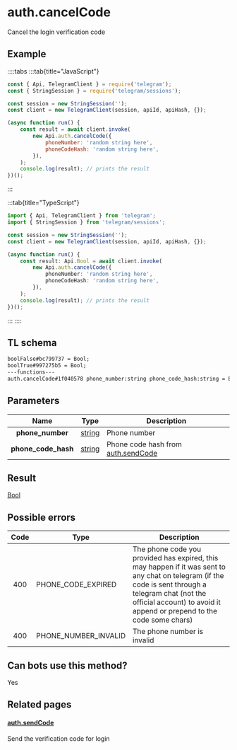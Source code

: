 # auth.cancelCode

Cancel the login verification code

## Example

::::tabs
:::tab{title="JavaScript"}

```js
const { Api, TelegramClient } = require('telegram');
const { StringSession } = require('telegram/sessions');

const session = new StringSession('');
const client = new TelegramClient(session, apiId, apiHash, {});

(async function run() {
    const result = await client.invoke(
        new Api.auth.cancelCode({
            phoneNumber: 'random string here',
            phoneCodeHash: 'random string here',
        }),
    );
    console.log(result); // prints the result
})();
```

:::

:::tab{title="TypeScript"}

```ts
import { Api, TelegramClient } from 'telegram';
import { StringSession } from 'telegram/sessions';

const session = new StringSession('');
const client = new TelegramClient(session, apiId, apiHash, {});

(async function run() {
    const result: Api.Bool = await client.invoke(
        new Api.auth.cancelCode({
            phoneNumber: 'random string here',
            phoneCodeHash: 'random string here',
        }),
    );
    console.log(result); // prints the result
})();
```

:::
::::

## TL schema

```txt
boolFalse#bc799737 = Bool;
boolTrue#997275b5 = Bool;
---functions---
auth.cancelCode#1f040578 phone_number:string phone_code_hash:string = Bool;
```

## Parameters

|        Name         | Type                                            | Description                                                                          |
| :-----------------: | ----------------------------------------------- | ------------------------------------------------------------------------------------ |
|  **phone_number**   | [string](https://core.telegram.org/type/string) | Phone number                                                                         |
| **phone_code_hash** | [string](https://core.telegram.org/type/string) | Phone code hash from [auth.sendCode](https://core.telegram.org/method/auth.sendCode) |

## Result

[Bool](https://core.telegram.org/type/Bool)

## Possible errors

| Code | Type                 | Description                                                                                                                                                                                                                   |
| :--: | -------------------- | ----------------------------------------------------------------------------------------------------------------------------------------------------------------------------------------------------------------------------- |
| 400  | PHONE_CODE_EXPIRED   | The phone code you provided has expired, this may happen if it was sent to any chat on telegram (if the code is sent through a telegram chat (not the official account) to avoid it append or prepend to the code some chars) |
| 400  | PHONE_NUMBER_INVALID | The phone number is invalid                                                                                                                                                                                                   |

## Can bots use this method?

Yes

## Related pages

#### [auth.sendCode](https://core.telegram.org/method/auth.sendCode)

Send the verification code for login
